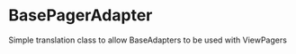 BasePagerAdapter
================

Simple translation class to allow BaseAdapters to be used with ViewPagers